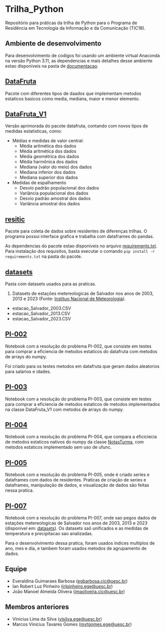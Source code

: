 # Trilha_Python
Repositório para práticas da trilha de Python para o Programa de Residência em Tecnologia da Informação e da Comunicação (TIC18).

## Ambiente de desenvolvimento
Para desenvolvimento de codigos foi usando um ambiente virtual Anaconda na versão Python 3.11, as dependencias e mais detalhes desse ambiente estao disponiveis na pasta de [documentacao](documentacao/).

## [DataFruta](datafruta/)
Pacote com diferentes tipos de daados que implementam metodos estaticos basicos como media, mediana, maior e menor elemento.

## [DataFruta_V1](DataFruta_V1/)
Versão aprimorada do pacote datafruta, contando com novos tipos de medidas estatisticas, como:

- Médias e medidas de valor central:
    - Média aritmética dos dados
    - Média aritmética dos dados
    - Média geométrica dos dados
    - Média harmônica dos dados
    - Mediana (valor do meio) dos dados
    - Mediana inferior dos dados
    - Mediana superior dos dados
- Medidas de espalhamento
    - Desvio padrão populacional dos dados
    - Variância populacional dos dados
    - Desvio padrão amostral dos dados
    - Variância amostral dos dados
  
## [resitic](resitic/)
Pacote para coleta de dados sobre residentes de diferenças trilhas. O programa possui interface grafica e trabalha com dataframes do pandas. 

As dependencias do pacote estao disponiveis no arquivo [requirements.txt](resitic/requirements.txt). Para instalação dos requisitos, basta executar o comando `pip install -r requirements.txt` na pasta do pacote.

## [datasets](datasets/)
Pasta com datasets usados para as praticas.
1. Datasets de estações metereologicas de Salvador nos anos de 2003, 2013 e 2023 (Fonte: [Instituo Nacional de Meteorologia](https://portal.inmet.gov.br/dadoshistoricos)).
 - estacao_Salvador_2003.CSV
 - estacao_Salvador_2013.CSV
 - estacao_Salvador_2023.CSV

## [PI-002](PI-002.ipynb)
Notebook com a resolução do problema PI-002, que consiste em testes para comprar a eficiencia de metodos estaticos do datafruta com metodos de arrays do numpy.

Foi criado para os testes metodos em datafruta que geram dados aleatorios para salarios e idades.

## [PI-003](PI-003.ipynb)
Notebook com a resolução do problema PI-003, que consiste em testes para comprar a eficiencia de metodos estaticos de metodos implementados na classe DataFruta_V1 com metodos de arrays do numpy.

## [PI-004](PI-004.ipynb)
Notebook com a resolução do problema PI-004, que compara a eficiciecia de metodos estaticos nativos do numpy da classe [NotasTurma](DataFruta_V1/NotasTurma.py), com metodos estaticos implementado sem uso de ufunc.

## [PI-005](PI-005.ipynb)
Notebook com a resolução do problema PI-005, onde é criado series e dataframes com dados de residentes. Praticas de criação de series e dataframes, manipulação de dados, e visualização de dados são feitas nessa pratica.

## [PI-007](PI-007.ipynb)
Notebook com a resolução do problema PI-007, onde sao pegos dados de estações metereologicas de Salvador nos anos de 2003, 2013 e 2023 (disponivel em: [datasets](datasets/)). Os datasets saõ unificados e as medidas de temperatura e precipitacao sao analizadas.

Para o desenvolvimento dessa pratica, foram usados indices multiplos de ano, mes e dia, e tambem foram usados metodos de agrupamento de dados.

## Equipe
 - Everaldina Guimaraes Barbosa (egbarbosa.cic@uesc.br)
 - Ian Robert Luz Pinheiro (irlpinheiro.ege@uesc.br)
 - João Manoel Almeida Olivera (jmaoliveira.cic@uesc.br)

## Membros anteriores
 - Vinicius Lima da Silva (vlsilva.ege@uesc.br)
 - Marcos Vinícius Tavares Gomes (mvtgomes.ege@uesc.br)
